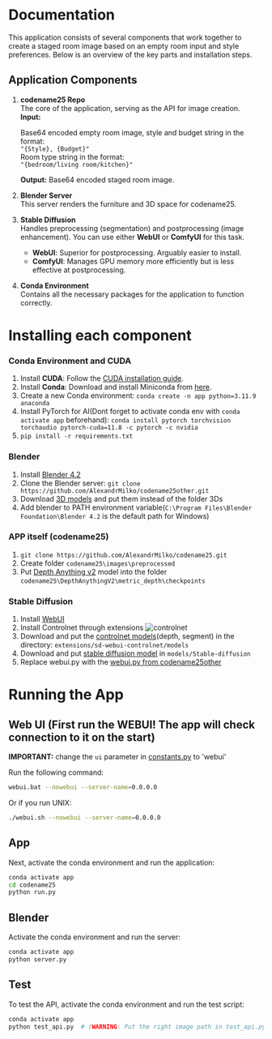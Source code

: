 # Documentation

This application consists of several components that work together to create a staged room image based on an empty room input and style preferences. Below is an overview of the key parts and installation steps.

## Application Components

1. **codename25 Repo**  
   The core of the application, serving as the API for image creation.  
   **Input:**
   
   Base64 encoded empty room image, style and budget string in the format:  
   `"{Style}, {Budget}"`  
   Room type string in the format:  
   `"{bedroom/living room/kitchen}"`
   
   **Output:** Base64 encoded staged room image.
   
3. **Blender Server**  
   This server renders the furniture and 3D space for codename25.

4. **Stable Diffusion**  
   Handles preprocessing (segmentation) and postprocessing (image enhancement). You can use either **WebUI** or **ComfyUI** for this task.  
   - **WebUI**: Superior for postprocessing. Arguably easier to install.
   - **ComfyUI**: Manages GPU memory more efficiently but is less effective at postprocessing.

5. **Conda Environment**  
   Contains all the necessary packages for the application to function correctly.

# Installing each component
### Conda Environment and CUDA

1. Install **CUDA**: Follow the [CUDA installation guide](https://docs.nvidia.com/cuda/cuda-installation-guide-microsoft-windows/index.html).
2. Install **Conda**: Download and install Miniconda from [here](https://docs.anaconda.com/miniconda/).
3. Create a new Conda environment: `conda create -n app python=3.11.9 anaconda`
4. Install PyTorch for AI(Dont forget to activate conda env with `conda activate app` beforehand): `conda install pytorch torchvision torchaudio pytorch-cuda=11.8 -c pytorch -c nvidia`
5. `pip install -r requirements.txt`

### Blender

1. Install [Blender 4.2](https://www.blender.org/)
2. Clone the Blender server: `git clone https://github.com/AlexandrMilko/codename25other.git`
3. Download [3D models](https://drive.google.com/drive/folders/1Bq_OSmUj9t5iwL2zB5yfb1n_nRBtqSVf?usp=sharing) and put them instead of the folder 3Ds
4. Add blender to PATH environment variable(`C:\Program Files\Blender Foundation\Blender 4.2` is the default path for Windows)

### APP itself (codename25)
1. `git clone https://github.com/AlexandrMilko/codename25.git`
2. Create folder `codename25\images\preprocessed`
3. Put [Depth Anything v2](https://huggingface.co/depth-anything/Depth-Anything-V2-Metric-Hypersim-Large/resolve/main/depth_anything_v2_metric_hypersim_vitl.pth?download=true) model into the folder `codename25\DepthAnythingV2\metric_depth\checkpoints`

### Stable Diffusion
1. Install [WebUI](https://github.com/AUTOMATIC1111/stable-diffusion-webui)
2. Install Controlnet through extensions
![controlnet](https://github.com/user-attachments/assets/c4a426b2-7f0d-4079-b00e-f755b3004e99)
3. Download and put the [controlnet models](https://huggingface.co/lllyasviel/ControlNet-v1-1/tree/main)(depth, segment) in the directory: `extensions/sd-webui-controlnet/models`
4. Download and put [stable diffusion model](https://civitai.com/models/4201/realistic-vision-v60-b1) in `models/Stable-diffusion`
5. Replace webui.py with the [webui.py from codename25other](https://github.com/AlexandrMilko/codename25other/blob/master/webui.py)

# Running the App

## Web UI (First run the WEBUI! The app will check connection to it on the start)
**IMPORTANT:** change the `ui` parameter in [constants.py](https://github.com/AlexandrMilko/codename25/blob/main/constants.py) to 'webui'

Run the following command:
```bash
webui.bat --nowebui --server-name=0.0.0.0
```
Or if you run UNIX:
```bash
./webui.sh --nowebui --server-name=0.0.0.0
```
## App
Next, activate the conda environment and run the application:
```bash
conda activate app
cd codename25
python run.py
```

## Blender
Activate the conda environment and run the server:
```bash
conda activate app
python server.py
```

## Test
To test the API, activate the conda environment and run the test script:
```bash
conda activate app
python test_api.py  # (WARNING: Put the right image path in test_api.py)
```

